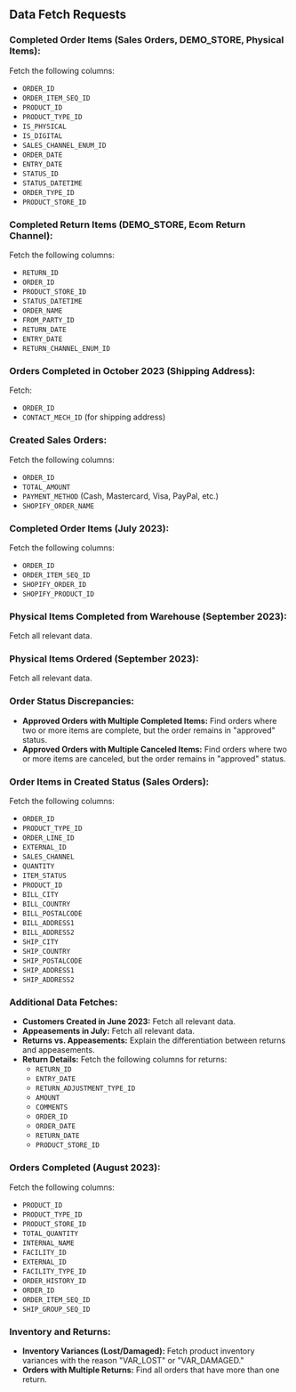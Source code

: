 ## Data Fetch Requests

### Completed Order Items (Sales Orders, DEMO_STORE, Physical Items):

Fetch the following columns:

* `ORDER_ID`
* `ORDER_ITEM_SEQ_ID`
* `PRODUCT_ID`
* `PRODUCT_TYPE_ID`
* `IS_PHYSICAL`
* `IS_DIGITAL`
* `SALES_CHANNEL_ENUM_ID`
* `ORDER_DATE`
* `ENTRY_DATE`
* `STATUS_ID`
* `STATUS_DATETIME`
* `ORDER_TYPE_ID`
* `PRODUCT_STORE_ID`

### Completed Return Items (DEMO_STORE, Ecom Return Channel):

Fetch the following columns:

* `RETURN_ID`
* `ORDER_ID`
* `PRODUCT_STORE_ID`
* `STATUS_DATETIME`
* `ORDER_NAME`
* `FROM_PARTY_ID`
* `RETURN_DATE`
* `ENTRY_DATE`
* `RETURN_CHANNEL_ENUM_ID`

### Orders Completed in October 2023 (Shipping Address):

Fetch:

* `ORDER_ID`
* `CONTACT_MECH_ID` (for shipping address)

### Created Sales Orders:

Fetch the following columns:

* `ORDER_ID`
* `TOTAL_AMOUNT` 
* `PAYMENT_METHOD` (Cash, Mastercard, Visa, PayPal, etc.)
* `SHOPIFY_ORDER_NAME`

### Completed Order Items (July 2023):

Fetch the following columns:

* `ORDER_ID`
* `ORDER_ITEM_SEQ_ID`
* `SHOPIFY_ORDER_ID`
* `SHOPIFY_PRODUCT_ID`

### Physical Items Completed from Warehouse (September 2023):

Fetch all relevant data.

### Physical Items Ordered (September 2023):

Fetch all relevant data.

### Order Status Discrepancies:

* **Approved Orders with Multiple Completed Items:** Find orders where two or more items are complete, but the order remains in "approved" status.
* **Approved Orders with Multiple Canceled Items:** Find orders where two or more items are canceled, but the order remains in "approved" status.

### Order Items in Created Status (Sales Orders):

Fetch the following columns:

* `ORDER_ID`
* `PRODUCT_TYPE_ID`
* `ORDER_LINE_ID`
* `EXTERNAL_ID`
* `SALES_CHANNEL`
* `QUANTITY`
* `ITEM_STATUS`
* `PRODUCT_ID`
* `BILL_CITY`
* `BILL_COUNTRY`
* `BILL_POSTALCODE`
* `BILL_ADDRESS1`
* `BILL_ADDRESS2`
* `SHIP_CITY`
* `SHIP_COUNTRY`
* `SHIP_POSTALCODE`
* `SHIP_ADDRESS1`
* `SHIP_ADDRESS2`

### Additional Data Fetches:

* **Customers Created in June 2023:** Fetch all relevant data.
* **Appeasements in July:** Fetch all relevant data.
* **Returns vs. Appeasements:** Explain the differentiation between returns and appeasements.
* **Return Details:** Fetch the following columns for returns:
    * `RETURN_ID`
    * `ENTRY_DATE`
    * `RETURN_ADJUSTMENT_TYPE_ID`
    * `AMOUNT`
    * `COMMENTS`
    * `ORDER_ID`
    * `ORDER_DATE`
    * `RETURN_DATE`
    * `PRODUCT_STORE_ID`

### Orders Completed (August 2023):

Fetch the following columns:

* `PRODUCT_ID`
* `PRODUCT_TYPE_ID`
* `PRODUCT_STORE_ID`
* `TOTAL_QUANTITY`
* `INTERNAL_NAME`
* `FACILITY_ID`
* `EXTERNAL_ID`
* `FACILITY_TYPE_ID`
* `ORDER_HISTORY_ID`
* `ORDER_ID`
* `ORDER_ITEM_SEQ_ID`
* `SHIP_GROUP_SEQ_ID`

### Inventory and Returns:

* **Inventory Variances (Lost/Damaged):** Fetch product inventory variances with the reason "VAR_LOST" or "VAR_DAMAGED."
* **Orders with Multiple Returns:** Find all orders that have more than one return.
